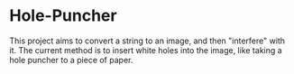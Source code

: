 # Hole-Puncher
This project aims to convert a string to an image, and then "interfere" with it. The current method is to insert white 
holes into the image, like taking a hole puncher to a piece of paper.